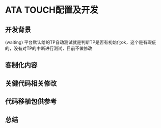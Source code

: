 # ATA TOUCH配置及开发

## 开发背景

(waiting) 平台默认给的TP自动测试就是判断TP是否有初始化ok，这个是有瑕疵的，没有对TP的中断进行测试，目前不做修改

## 客制化内容

## 关健代码相关修改

## 代码移植包供参考

## 总结
